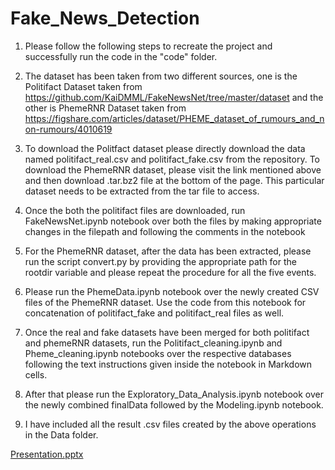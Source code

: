 # Fake_News_Detection

1. Please follow the following steps to recreate the project and successfully run the code in the "code" folder.

2. The dataset has been taken from two different sources, one is the Politifact Dataset taken from https://github.com/KaiDMML/FakeNewsNet/tree/master/dataset and the other is        PhemeRNR Dataset taken from https://figshare.com/articles/dataset/PHEME_dataset_of_rumours_and_non-rumours/4010619

3. To download the Politfact dataset please directly download the data named politifact_real.csv and politifact_fake.csv from the repository. To download the PhemeRNR dataset,        please visit the link mentioned above and then download .tar.bz2 file at the bottom of the page. This particular dataset needs to be extracted from the tar file to access.

4. Once the both the politifact files are downloaded, run FakeNewsNet.ipynb notebook over both the files by making appropriate changes in the filepath and following the comments      in the notebook

5. For the PhemeRNR dataset, after the data has been extracted, please run the script convert.py by providing the appropriate path for the rootdir variable and please repeat the      procedure for all the five events.

6. Please run the PhemeData.ipynb notebook over the newly created CSV files of the PhemeRNR dataset. Use the code from this notebook for concatenation of politifact_fake and          politifact_real files as well.

7. Once the real and fake datasets have been merged for both politifact and phemeRNR datasets, run the Politifact_cleaning.ipynb and Pheme_cleaning.ipynb notebooks over the          respective databases following the text instructions given inside the notebook in Markdown cells.

8. After that please run the Exploratory_Data_Analysis.ipynb notebook over the newly combined finalData followed by the Modeling.ipynb notebook.

9. I have included all the result .csv files created by the above operations in the Data folder. 

[Presentation.pptx](https://github.com/karanmankar95/Fake_News_Detection/files/6563686/Presentation.pptx)

